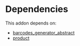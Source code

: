 # Dependencies

This addon depends on:

- [barcodes_generator_abstract](https://github.com/bringout/oca-warehouse)
- [product](https://github.com/bringout/oca-ocb-sale/tree/b79cef0fc454482466e93989011360a14a738822/odoo-bringout-oca-ocb-product)
